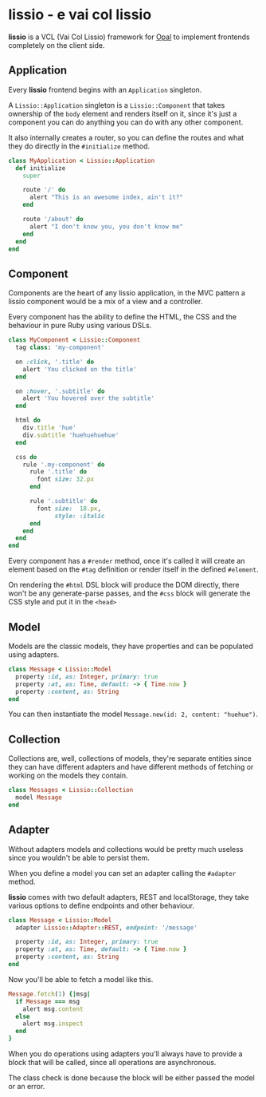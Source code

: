 lissio - e vai col lissio
=========================
**lissio** is a VCL (Vai Col Lissio) framework for [Opal](http://opalrb.org) to
implement frontends completely on the client side.

Application
-----------
Every **lissio** frontend begins with an `Application` singleton.

A `Lissio::Application` singleton is a `Lissio::Component` that takes ownership
of the `body` element and renders itself on it, since it's just a component you
can do anything you can do with any other component.

It also internally creates a router, so you can define the routes and what they
do directly in the `#initialize` method.

```ruby
class MyApplication < Lissio::Application
  def initialize
    super

    route '/' do
      alert "This is an awesome index, ain't it?"
    end

    route '/about' do
      alert "I don't know you, you don't know me"
    end
  end
end
```

Component
---------
Components are the heart of any lissio application, in the MVC pattern a lissio
component would be a mix of a view and a controller.

Every component has the ability to define the HTML, the CSS and the behaviour
in pure Ruby using various DSLs.

```ruby
class MyComponent < Lissio::Component
  tag class: 'my-component'

  on :click, '.title' do
    alert 'You clicked on the title'
  end

  on :hover, '.subtitle' do
    alert 'You hovered over the subtitle'
  end

  html do
    div.title 'hue'
    div.subtitle 'huehuehuehue'
  end

  css do
    rule '.my-component' do
      rule '.title' do
        font size: 32.px
      end

      rule '.subtitle' do
        font size:  18.px,
             style: :italic
      end
    end
  end
end
```

Every component has a `#render` method, once it's called it will create an
element based on the `#tag` definition or render itself in the defined
`#element`.

On rendering the `#html` DSL block will produce the DOM directly, there won't
be any generate-parse passes, and the `#css` block will generate the CSS style
and put it in the `<head>`

Model
-----
Models are the classic models, they have properties and can be populated using
adapters.

```ruby
class Message < Lissio::Model
  property :id, as: Integer, primary: true
  property :at, as: Time, default: -> { Time.now }
  property :content, as: String
end
```

You can then instantiate the model `Message.new(id: 2, content: "huehue")`.

Collection
----------
Collections are, well, collections of models, they're separate entities since
they can have different adapters and have different methods of fetching or
working on the models they contain.

```ruby
class Messages < Lissio::Collection
  model Message
end
```

Adapter
-------
Without adapters models and collections would be pretty much useless since you
wouldn't be able to persist them.

When you define a model you can set an adapter calling the `#adapter` method.

**lissio** comes with two default adapters, REST and localStorage, they take
various options to define endpoints and other behaviour.

```ruby
class Message < Lissio::Model
  adapter Lissio::Adapter::REST, endpoint: '/message'

  property :id, as: Integer, primary: true
  property :at, as: Time, default: -> { Time.now }
  property :content, as: String
end
```

Now you'll be able to fetch a model like this.

```ruby
Message.fetch(1) {|msg|
  if Message === msg
    alert msg.content
  else
    alert msg.inspect
  end
}
```

When you do operations using adapters you'll always have to provide a block
that will be called, since all operations are asynchronous.

The class check is done because the block will be either passed the model or an
error.
